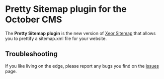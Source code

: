 # Pretty Sitemap plugin for the October CMS

The **Pretty Sitemap plugin** is the new version of [Xeor.Sitemap](http://octobercms.com/plugin/xeor-sitemap)
that allows you to prettify a sitemap.xml file for your website.

## Troubleshooting

If you like living on the edge, please report any bugs you find on the
[issues](https://github.com/sozonovalexey/prettysitemap/issues) page.
